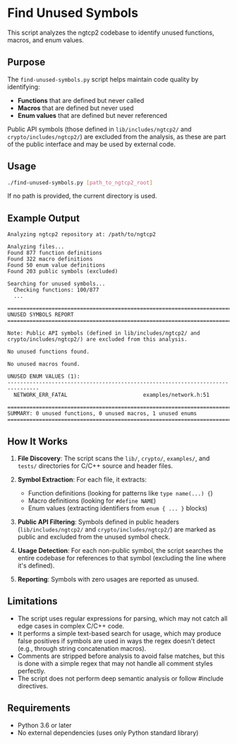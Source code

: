 # Find Unused Symbols

This script analyzes the ngtcp2 codebase to identify unused functions, macros, and enum values.

## Purpose

The `find-unused-symbols.py` script helps maintain code quality by identifying:
- **Functions** that are defined but never called
- **Macros** that are defined but never used
- **Enum values** that are defined but never referenced

Public API symbols (those defined in `lib/includes/ngtcp2/` and `crypto/includes/ngtcp2/`) are excluded from the analysis, as these are part of the public interface and may be used by external code.

## Usage

```bash
./find-unused-symbols.py [path_to_ngtcp2_root]
```

If no path is provided, the current directory is used.

## Example Output

```
Analyzing ngtcp2 repository at: /path/to/ngtcp2

Analyzing files...
Found 877 function definitions
Found 322 macro definitions
Found 50 enum value definitions
Found 203 public symbols (excluded)

Searching for unused symbols...
  Checking functions: 100/877
  ...

================================================================================
UNUSED SYMBOLS REPORT
================================================================================

Note: Public API symbols (defined in lib/includes/ngtcp2/ and
crypto/includes/ngtcp2/) are excluded from this analysis.

No unused functions found.

No unused macros found.

UNUSED ENUM VALUES (1):
--------------------------------------------------------------------------------
  NETWORK_ERR_FATAL                        examples/network.h:51

================================================================================
SUMMARY: 0 unused functions, 0 unused macros, 1 unused enums
================================================================================
```

## How It Works

1. **File Discovery**: The script scans the `lib/`, `crypto/`, `examples/`, and `tests/` directories for C/C++ source and header files.

2. **Symbol Extraction**: For each file, it extracts:
   - Function definitions (looking for patterns like `type name(...) {`)
   - Macro definitions (looking for `#define NAME`)
   - Enum values (extracting identifiers from `enum { ... }` blocks)

3. **Public API Filtering**: Symbols defined in public headers (`lib/includes/ngtcp2/` and `crypto/includes/ngtcp2/`) are marked as public and excluded from the unused symbol check.

4. **Usage Detection**: For each non-public symbol, the script searches the entire codebase for references to that symbol (excluding the line where it's defined).

5. **Reporting**: Symbols with zero usages are reported as unused.

## Limitations

- The script uses regular expressions for parsing, which may not catch all edge cases in complex C/C++ code.
- It performs a simple text-based search for usage, which may produce false positives if symbols are used in ways the regex doesn't detect (e.g., through string concatenation macros).
- Comments are stripped before analysis to avoid false matches, but this is done with a simple regex that may not handle all comment styles perfectly.
- The script does not perform deep semantic analysis or follow #include directives.

## Requirements

- Python 3.6 or later
- No external dependencies (uses only Python standard library)
